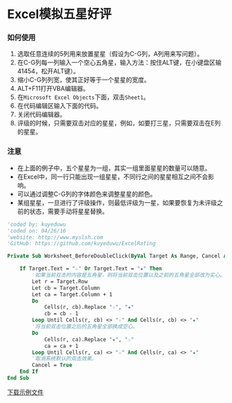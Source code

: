 # Excel模拟五星好评

### 如何使用

1. 选取任意连续的5列用来放置星星（假设为C-G列，A列用来写问题）。
2. 在C-G列每一列输入一个空心五角星，输入方法：按住ALT键，在小键盘区输41454，松开ALT键）。
3. 缩小C-G列列宽，使其正好等于一个星星的宽度。
3. ALT+F11打开VBA编辑器。
4. 在`Microsoft Excel Objects`下面，双击`Sheet1`。
4. 在代码编辑区输入下面的代码。
5. 关闭代码编辑器。
6. 评级的时候，只需要双击对应的星星，例如，如要打三星，只需要双击在E列的星星。

### 注意
* 在上面的例子中，五个星星为一组，其实一组里面星星的数量可以随意。
* 在Excel中，同一行只能出现一组星星，不同行之间的星星相互之间不会影响。
* 可以通过调整C-G列的字体颜色来调整星星的颜色。
* 某组星星，一旦进行了评级操作，则最低评级为一星，如果要恢复为未评级之前的状态，需要手动将星星替换。

```vb
'coded by: kuyeduwu
'coded on: 04/26/16
'website: http://www.myslsh.com
'GitHub: https://github.com/kuyeduwu/ExcelRating

Private Sub Worksheet_BeforeDoubleClick(ByVal Target As Range, Cancel As Boolean) '由Excel的双击事件触发代码

    If Target.Text = "☆" Or Target.Text = "★" Then
        '如果当前双击的内容是五角星，则将当前双击位置以及之前的五角星全部改为实心。
        Let r = Target.Row
        Let cb = Target.Column
        Let ca = Target.Column + 1
        Do
            Cells(r, cb).Replace "☆", "★"
            cb = cb - 1
        Loop Until Cells(r, cb) <> "☆" And Cells(r, cb) <> "★"
        '将当前双击位置之后的五角星全部换成空心。
        Do
            Cells(r, ca).Replace "★", "☆"
            ca = ca + 1
        Loop Until Cells(r, ca) <> "☆" And Cells(r, ca) <> "★"
        '取消系统默认的双击效果。
        Cancel = True
    End If
End Sub

```

[下载示例文件](http://pan.baidu.com/s/1cBMzqm)
